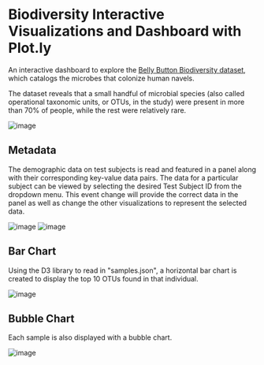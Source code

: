 # Biodiversity Interactive Visualizations and Dashboard with Plot.ly

An interactive dashboard to explore the [Belly Button Biodiversity dataset](http://robdunnlab.com/projects/belly-button-biodiversity/), which catalogs the microbes that colonize human navels.

The dataset reveals that a small handful of microbial species (also called operational taxonomic units, or OTUs, in the study) were present in more than 70% of people, while the rest were relatively rare.

![image](https://user-images.githubusercontent.com/69134400/119420318-11df1d00-bcb1-11eb-9dc7-3ac55ebdf718.png)


## Metadata

The demographic data on test subjects is read and featured in a panel along with their corresponding key-value data pairs. The data for a particular subject can be viewed by selecting the desired Test Subject ID from the dropdown menu. This event change will provide the correct data in the panel as well as change the other visualizations to represent the selected data. 

![image](https://user-images.githubusercontent.com/69134400/119420245-de03f780-bcb0-11eb-82e7-69778456727a.png) ![image](https://user-images.githubusercontent.com/69134400/119420248-e3614200-bcb0-11eb-9a0f-36dba1b4962f.png)


## Bar Chart

Using the D3 library to read in "samples.json", a horizontal bar chart is created to display the top 10 OTUs found in that individual.

![image](https://user-images.githubusercontent.com/69134400/119413564-b312a700-bca2-11eb-8518-1b98b3fd23f4.png)


## Bubble Chart

Each sample is also displayed with a bubble chart.

![image](https://user-images.githubusercontent.com/69134400/119420426-54a0f500-bcb1-11eb-9106-f17960c7e9bd.png)

